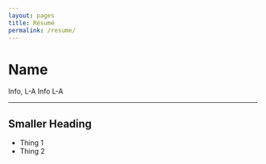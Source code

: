 ```yaml
---
layout: pages
title: Résumé
permalink: /resume/
---
```


# Name
Info, L-A
Info L-A
***
## Smaller Heading
* Thing 1
* Thing 2



